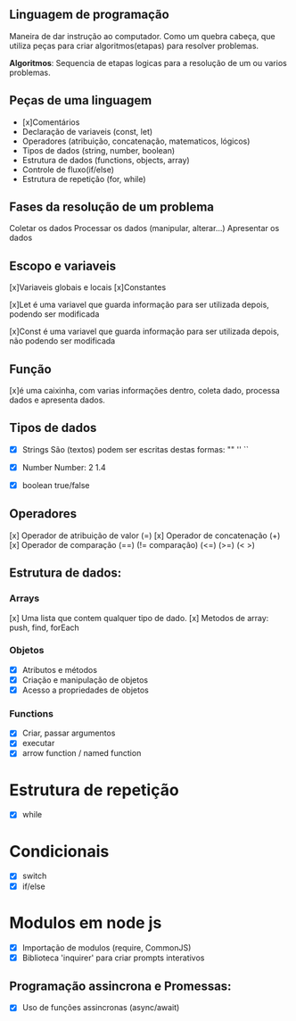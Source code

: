 

## Linguagem de programação

Maneira de dar instrução ao computador.
Como um quebra cabeça, que utiliza peças para criar algoritmos(etapas) para resolver problemas.

   **Algoritmos**: Sequencia de etapas logicas para a resolução de um ou varios problemas.

## Peças de uma linguagem

- [x]Comentários
- Declaração de variaveis (const, let)
- Operadores (atribuição, concatenação, matematicos, lógicos)
- Tipos de dados (string, number, boolean)
- Estrutura de dados (functions, objects, array)
- Controle de fluxo(if/else)
- Estrutura de repetição (for, while)

## Fases da resolução de um problema

Coletar os dados
Processar os dados (manipular, alterar...)
Apresentar os dados

## Escopo e variaveis

[x]Variaveis globais e locais 
[x]Constantes

[x]Let é uma variavel que guarda informação para ser utilizada depois, podendo ser modificada

[x]Const é uma variavel que guarda informação para ser utilizada depois, não podendo ser modificada

## Função
[x]é uma caixinha, com varias informações dentro, coleta dado, processa dados e apresenta dados.

## Tipos de dados

- [x] Strings
São (textos) podem ser escritas destas formas: "" '' ``

- [x] Number
Number: 2 1.4

- [x] boolean
true/false


## Operadores

[x] Operador de atribuição de valor (=)
[x] Operador de concatenação (+)
[x] Operador de comparação (==) (!= comparação) (<=) (>=) (< >)

## Estrutura de dados:

### Arrays

[x] Uma lista que contem qualquer tipo de dado.
[x] Metodos de array: push, find, forEach
 
### Objetos

- [x] Atributos e métodos
- [x] Criação e manipulação de objetos
- [x] Acesso a propriedades de objetos

### Functions
- [x] Criar, passar argumentos
- [x] executar
- [x] arrow function / named function

# Estrutura de repetição

- [x] while

# Condicionais

- [x] switch
- [x] if/else
 
# Modulos em node js

- [x] Importação de modulos (require, CommonJS)
- [x] Biblioteca 'inquirer' para criar prompts interativos

## Programação assincrona e Promessas:

- [x] Uso de funções assincronas (async/await)